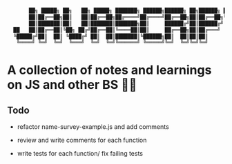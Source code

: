 ```BASH 
       ██╗ █████╗ ██╗   ██╗ █████╗ ███████╗ ██████╗██████╗ ██╗██████╗ ████████╗██╗███╗   ██╗ ██████╗ 
       ██║██╔══██╗██║   ██║██╔══██╗██╔════╝██╔════╝██╔══██╗██║██╔══██╗╚══██╔══╝██║████╗  ██║██╔════╝ 
       ██║███████║██║   ██║███████║███████╗██║     ██████╔╝██║██████╔╝   ██║   ██║██╔██╗ ██║██║  ███╗
  ██   ██║██╔══██║╚██╗ ██╔╝██╔══██║╚════██║██║     ██╔══██╗██║██╔═══╝    ██║   ██║██║╚██╗██║██║   ██║
  ╚█████╔╝██║  ██║ ╚████╔╝ ██║  ██║███████║╚██████╗██║  ██║██║██║        ██║   ██║██║ ╚████║╚██████╔╝
   ╚════╝ ╚═╝  ╚═╝  ╚═══╝  ╚═╝  ╚═╝╚══════╝ ╚═════╝╚═╝  ╚═╝╚═╝╚═╝        ╚═╝   ╚═╝╚═╝  ╚═══╝ ╚═════╝ 
```

# A collection of notes and learnings on JS and other BS 🤘📄

## Todo

- refactor name-survey-example.js and add comments

- review and write comments for each function

- write tests for each function/ fix failing tests

